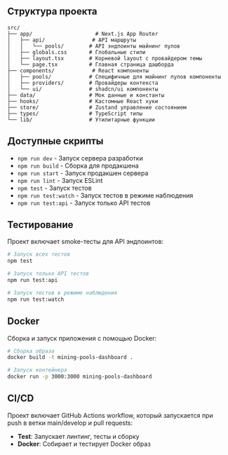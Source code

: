 

## Структура проекта

```
src/
├── app/                    # Next.js App Router
│   ├── api/               # API маршруты
│   │   └── pools/        # API эндпоинты майнинг пулов
│   ├── globals.css       # Глобальные стили
│   ├── layout.tsx        # Корневой layout с провайдером темы
│   └── page.tsx          # Главная страница дашборда
├── components/            # React компоненты
│   ├── pools/            # Специфичные для майнинг пулов компоненты
│   ├── providers/        # Провайдеры контекста
│   └── ui/               # shadcn/ui компоненты
├── data/                 # Мок данные и константы
├── hooks/                # Кастомные React хуки
├── store/                # Zustand управление состоянием
├── types/                # TypeScript типы
└── lib/                  # Утилитарные функции
```

## Доступные скрипты

- `npm run dev` - Запуск сервера разработки
- `npm run build` - Сборка для продакшена
- `npm run start` - Запуск продакшен сервера
- `npm run lint` - Запуск ESLint
- `npm test` - Запуск тестов
- `npm run test:watch` - Запуск тестов в режиме наблюдения
- `npm run test:api` - Запуск только API тестов


## Тестирование

Проект включает smoke-тесты для API эндпоинтов:

```bash
# Запуск всех тестов
npm test

# Запуск только API тестов
npm run test:api

# Запуск тестов в режиме наблюдения
npm run test:watch
```

## Docker

Сборка и запуск приложения с помощью Docker:

```bash
# Сборка образа
docker build -t mining-pools-dashboard .

# Запуск контейнера
docker run -p 3000:3000 mining-pools-dashboard
```

## CI/CD

Проект включает GitHub Actions workflow, который запускается при push в ветки main/develop и pull requests:

- **Test**: Запускает линтинг, тесты и сборку 
- **Docker**: Собирает и тестирует Docker образ

